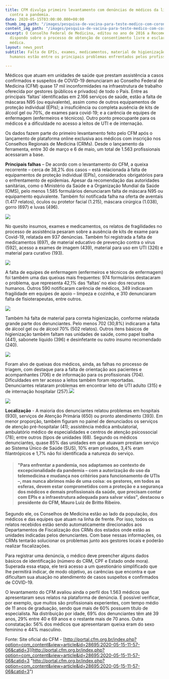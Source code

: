 ```yaml
---
title: CFM divulga primeiro levantamento com denúncias de médicos da linha de frente
  contra a pandemia.
date: 2020-05-15T03:00:00.000+00:00
thumb_img_path: "/images/pesquisa-de-vacina-para-teste-medico-com-coronavirus-covid-19_31965-6182.jpg"
content_img_path: "/images/pesquisa-de-vacina-para-teste-medico-com-coronavirus-covid-19_31965-6182.jpg"
excerpt: O Conselho Federal de Medicina, editou no ano de 2016 a Recomendação de nº.:1,
  dispondo sobre o processo de obtenção de consentimento livre e esclarecido na assistência
  médica.
layout: news_post
subtitle: Falta de EPIs, exames, medicamentos, material de higienização e recursos
  humanos estão entre os principais problemas enfrentados pelos profissionais.

---
```

Médicos que atuam em unidades de saúde que prestam assistência a casos confirmados e suspeitos de COVID-19 denunciaram ao Conselho Federal de Medicina (CFM) quase 17 mil inconformidades na infraestrutura de trabalho oferecida por gestores (públicos e privados) de todo o País. Entre as principais ‘faltas’ identificadas em 2.166 serviços de saúde, estão a falta de máscaras N95 (ou equivalente), assim como de outros equipamentos de proteção individual (EPIs); a insuficiência ou completa ausência de kits de álcool gel ou 70%, de exames para covid-19; e a carência de equipes de enfermagem (enfermeiros e técnicos). Outro ponto preocupante para os médicos é a dificuldade no acesso a leitos de UTI e de internação.

Os dados fazem parte do primeiro levantamento feito pelo CFM após o lançamento de plataforma online exclusiva aos médicos com inscrição nos Conselhos Regionais de Medicina (CRMs). Desde o lançamento da ferramenta, entre 30 de março e 6 de maio, um total de 1.563 profissionais acessaram a base.

**Principais falhas** – De acordo com o levantamento do CFM, a queixa recorrente – cerca de 38,2% dos casos – está relacionada à falta de equipamentos de proteção individual (EPIs), considerados obrigatórios para o enfrentamento de epidemias. Apesar da recomendação das autoridades sanitárias, como o Ministério da Saúde e a Organização Mundial da Saúde (OMS), pelo menos 1.585 formulários denunciaram falta de máscara N95 ou equipamento equivalente. Também foi notificada falha na oferta de aventais (1.417 relatos), óculos ou protetor facial (1.215), máscara cirúrgica (1.038), gorro (697) e luvas (496).

![](/images/imagem-1.jpg)

No quesito insumos, exames e medicamentos, os relatos de fragilidades no processo de assistência pesaram sobre a ausência de kits de exame para Covid-19, relatada em 937 denúncias. Também foi registrada a falta de medicamentos (697), de material educativo de prevenção contra o vírus (592), acesso a exames de imagem (439), material para uso em UTI (326) e material para curativo (193).

![](/images/imagem-2.jpg)

A falta de equipes de enfermagem (enfermeiros e técnicos de enfermagem) foi também uma das queixas mais frequentes: 974 formulários destacaram o problema, que representa 42,1% das ‘faltas’ no eixo dos recursos humanos. Outros 590 notificaram carência de médicos, 349 indicavam fragilidade em equipes de apoio – limpeza e cozinha, e 310 denunciaram falta de fisioterapeutas, entre outros.

![](/images/imagem-3.jpg)

Também há falta de material para correta higienização, conforme relatada grande parte dos denunciantes. Pelo menos 702 (30,8%) indicaram a falta de álcool gel ou de álcool 70% (502 relatos). Outros itens básicos de higienização também faltam nas unidades de saúde, como papel toalha (441), sabonete líquido (396) e desinfetante ou outro insumo recomendado (240).

![](/images/imagem-4.jpg)

Foram alvo de queixas dos médicos, ainda, as falhas no processo de triagem, com destaque para a falta de orientação aos pacientes e acompanhantes (706) e de informação para os profissionais (704). Dificuldades em ter acesso a leitos também foram reportadas. Denunciantes relataram problemas em encontrar leito de UTI adulto (315) e de internação hospitalar (257).![](/images/imagem-5.jpg)

![](/images/imagem-6.jpg)

**Localização** - A maioria dos denunciantes relatou problemas em hospitais (930), serviços de Atenção Primária (650) ou pronto atendimento (393). Em menor proporção, também figuram no painel de denunciados os serviços de atenção pré-hospitalar (41); assistência médica ambulatorial, ambulatório médico de especialidades e centros de atenção psicossocial (78); entre outros (tipos de unidades (68). Segundo os médicos denunciantes, quase 85% das unidades em que atuavam prestam serviço ao Sistema Único de Saúde (SUS), 10% eram privados, 3,4% eram filantrópicos e 1,7% não foi identificada a natureza do serviço.

> #### "Para enfrentar a pandemia, nos adaptamos ao contexto de excepcionalidade da pandemia – com a autorização do uso da telemedicina e mudança nos critérios para funcionamento de UTIs –, mas nunca abrimos mão de uma coisa: os gestores, em todos as esferas, devem estar comprometidos com a proteção e a segurança dos médicos e demais profissionais da saúde, que precisam contar com EPIs e a infraestrutura adequada para salvar vidas", destacou o presidente do CFM, Mauro Luiz de Britto Ribeiro.

Segundo ele, os Conselhos de Medicina estão ao lado da população, dos médicos e das equipes que atuam na linha de frente. Por isso, todos os relatos recebidos estão sendo automaticamente direcionados aos Departamentos de Fiscalização dos CRMs dos estados onde estão as unidades indicadas pelos denunciantes. Com base nessas informações, os CRMs tentarão solucionar os problemas junto aos gestores locais e poderão realizar fiscalizações.

Para registrar uma denúncia, o médico deve preencher alguns dados básicos de identificação (número do CRM, CPF e Estado onde mora). Superada essa etapa, ele terá acesso a um questionário simplificado que lhe permitirá indicar, de modo objetivo, as carências que encontra e que dificultam sua atuação no atendimento de casos suspeitos e confirmados de COVID-19.

O levantamento do CFM avaliou ainda o perfil dos 1.563 médicos que apresentaram seus relatos na plataforma de denúncia. É possível verificar, por exemplo, que muitos são profissionais experientes, com tempo médio de 11 anos de graduação, sendo que mais de 60% possuem título de especialista. Na distribuição por idade, 69% dos denunciantes têm até 39 anos, 29% entre 40 e 69 anos e o restante mais de 70 anos. Outra constatação: 56% dos médicos que apresentaram queixa eram do sexo feminino e 44% masculino.

Fonte: Site oficial do CFM - [http://portal.cfm.org.br/index.php?option=com_content&view=article&id=28695:2020-05-15-11-57-06&catid=3](http://portal.cfm.org.br/index.php?option=com_content&view=article&id=28695:2020-05-15-11-57-06&catid=3 "http://portal.cfm.org.br/index.php?option=com_content&view=article&id=28695:2020-05-15-11-57-06&catid=3")